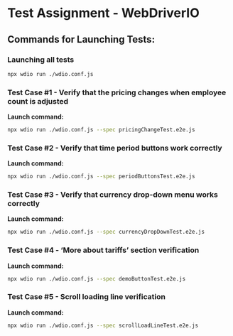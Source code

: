 # Test Assignment - WebDriverIO

## Commands for Launching Tests:

### Launching all tests
```bash
npx wdio run ./wdio.conf.js
```

### Test Case #1 - Verify that the pricing changes when employee count is adjusted
**Launch command:**
```bash
npx wdio run ./wdio.conf.js --spec pricingChangeTest.e2e.js
```

### Test Case #2 - Verify that time period buttons work correctly
**Launch command:**
```bash
npx wdio run ./wdio.conf.js --spec periodButtonsTest.e2e.js
```

### Test Case #3 - Verify that currency drop-down menu works correctly
**Launch command:**
```bash
npx wdio run ./wdio.conf.js --spec currencyDropDownTest.e2e.js
```

### Test Case #4 - ‘More about tariffs’ section verification
**Launch command:**
```bash
npx wdio run ./wdio.conf.js --spec demoButtonTest.e2e.js
```

### Test Case #5 - Scroll loading line verification
**Launch command:**
```bash
npx wdio run ./wdio.conf.js --spec scrollLoadLineTest.e2e.js
```